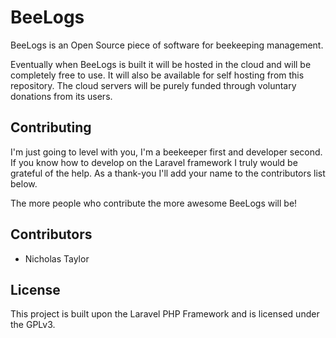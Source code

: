 
# BeeLogs
BeeLogs is an Open Source piece of software for beekeeping management.

Eventually when BeeLogs is built it will be hosted in the cloud and will be completely free to use. It will also be available for self hosting from this repository. The cloud servers will be purely funded through voluntary donations from its users.

## Contributing
I'm just going to level with you, I'm a beekeeper first and developer second. If you know how to develop on the Laravel framework I truly would be grateful of the help. As a thank-you I'll add your name to the contributors list below.

The more people who contribute the more awesome BeeLogs will be!

## Contributors

 - Nicholas Taylor

## License
This project is built upon the Laravel PHP Framework and is licensed under the GPLv3.
